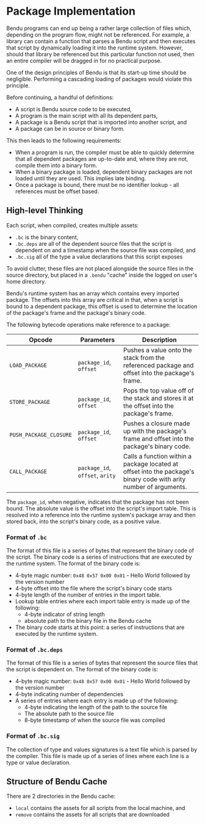 # Package Implementation

Bendu programs can end up being a rather large collection of files which, depending on the program flow, might not be referenced.  For example, a library can contain a function that parses a Bendu script and then executes that script by dynamically loading it into the runtime system.  However, should that library be referenced but this particular function not used, then an entire compiler will be dragged in for no practical purpose.

One of the design principles of Bendu is that its start-up time should be negligible.  Performing a cascading loading of packages would violate this principle.

Before continuing, a handful of definitions:

- A script is Bendu source code to be executed,
- A program is the main script with all its dependent parts,
- A package is a Bendu script that is imported into another script, and
- A package can be in source or binary form.

This then leads to the following requirements:

- When a program is run, the compiler must be able to quickly determine that all dependent packages are up-to-date and, where they are not, compile them into a binary form.
- When a binary package is loaded, dependent binary packages are not loaded until they are used.  This implies late binding.
- Once a package is bound, there must be no identifier lookup - all references must be offset based.

## High-level Thinking

Each script, when compiled, creates multiple assets:

- `.bc` is the binary content,
- `.bc.deps` are all of the dependent source files that the script is dependent on and a timestamp when the source file was compiled, and
- `.bc.sig` all of the type a value declarations that this script exposes

To avoid clutter, these files are not placed alongside the source files in the source directory, but placed in a `.bendu` "cache" inside the logged on user's home directory.

Bendu's runtime system has an array which contains every imported package.  The offsets into this array are critical in that, when a script is bound to a dependent package, this offset is used to determine the location of the package's frame and the package's binary code.

The following bytecode operations make reference to a package:

| Opcode | Parameters | Description |
|--------|------------|-------------|
| `LOAD_PACKAGE` | `package_id`, `offset` | Pushes a value onto the stack from the referenced package and offset into the package's frame. |
| `STORE_PACKAGE` | `package_id`, `offset` | Pops the top value off of the stack and stores it at the offset into the package's frame. |
| `PUSH_PACKAGE_CLOSURE` | `package_id`, `offset` | Pushes a closure made up with the package's frame and offset into the package's binary code. |
| `CALL_PACKAGE` | `package_id`, `offset`, `arity` | Calls a function within a package located at offset into the package's binary code with arity number of arguments.  |

The `package_id`, when negative, indicates that the package has not been bound.  The absolute value is the offset into the script's import table.  This is resolved into a reference into the runtime system's package array and then stored back, into the script's binary code, as a positive value.

### Format of `.bc`

The format of this file is a series of bytes that represent the binary code of the script.  The binary code is a series of instructions that are executed by the runtime system.  The format of the binary code is:

- 4-byte magic number: `0x48 0x57 0x00 0x01` - Hello World followed by the version number
- 4-byte offset into the file where the script's binary code starts
- 4-byte length of the number of entries in the import table.
- Lookup table entries where each import table entry is made up of the following:
  - 4-byte indicator of string length
  - absolute path to the binary file in the Bendu cache
- The binary code starts at this point: a series of instructions that are executed by the runtime system.

### Format of `.bc.deps`

The format of this file is a series of bytes that represent the source files that the script is dependent on.  The format of the binary code is:

- 4-byte magic number: `0x48 0x57 0x00 0x01` - Hello World followed by the version number
- 4-byte indicating number of dependencies
- A series of entries where each entry is made up of the following:
  - 4-byte indicating the length of the path to the source file
  - The absolute path to the source file
  - 8-byte timestamp of when the source file was compiled

### Format of `.bc.sig`

The collection of type and values signatures is a text file which is parsed by the compiler.  This file is made up of a series of lines where each line is a type or value declaration.

## Structure of Bendu Cache

There are 2 directories in the Bendu cache:

- `local` contains the assets for all scripts from the local machine, and
- `remove` contains the assets for all scripts that are downloaded
